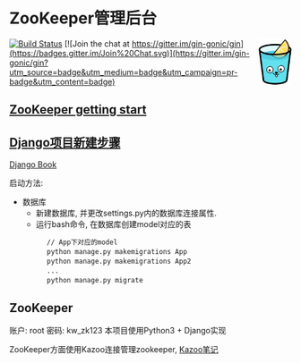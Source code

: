 # ZooKeeper管理后台

<img align="right" width="59px" src="https://raw.githubusercontent.com/gin-gonic/logo/master/color.png">

[![Build Status](https://travis-ci.org/gin-gonic/gin.svg)](https://travis-ci.org/gin-gonic/gin)
[![Join the chat at https://gitter.im/gin-gonic/gin](https://badges.gitter.im/Join%20Chat.svg)](https://gitter.im/gin-gonic/gin?utm_source=badge&utm_medium=badge&utm_campaign=pr-badge&utm_content=badge)

## [ZooKeeper getting start](doc/ZooKeeperNote.md)


## [Django项目新建步骤](doc/web%20base.md)

[Django Book](http://djangobook.py3k.cn/2.0/)

启动方法: 
- 数据库
    - 新建数据库, 并更改settings.py内的数据库连接属性.
    - 运行bash命令, 在数据库创建model对应的表
    ```bash
          // App下对应的model
          python manage.py makemigrations App
          python manage.py makemigrations App2
          ...
          python manage.py migrate
    ```

## ZooKeeper

账户: root
密码: kw_zk123
本项目使用Python3 + Django实现

ZooKeeper方面使用Kazoo连接管理zookeeper, [Kazoo笔记](doc/Kazoo.md)

